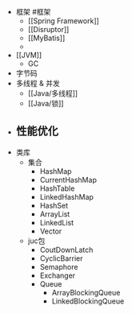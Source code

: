 - 框架 #框架
	- [[Spring Framework]]
	- [[Disruptor]]
	- [[MyBatis]]
	-
- [[JVM]]
	- GC
- 字节码
- 多线程 & 并发
	- [[Java/多线程]]
	- [[Java/锁]]
- 性能优化
	-
- 类库
	- 集合
		- HashMap
		- CurrentHashMap
		- HashTable
		- LinkedHashMap
		- HashSet
		- ArrayList
		- LinkedList
		- Vector
	- juc包
		- CoutDownLatch
		- CyclicBarrier
		- Semaphore
		- Exchanger
		- Queue
			- ArrayBlockingQueue
			- LinkedBlockingQueue